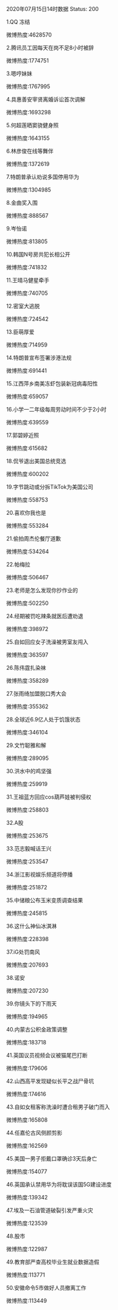 2020年07月15日14时数据
Status: 200

1.QQ 冻结

微博热度:4628570

2.腾讯员工因每天在岗不足8小时被辞

微博热度:1774751

3.嗯哼妹妹

微博热度:1767995

4.具惠善安宰贤离婚诉讼首次调解

微博热度:1693298

5.何超莲晒窦骁健身照

微博热度:1643155

6.林彦俊在线等舞伴

微博热度:1372619

7.特朗普承认劝说多国停用华为

微博热度:1304985

8.金曲奖入围

微博热度:888567

9.岑怡诺

微博热度:813805

10.韩国N号房共犯长相公开

微博热度:741832

11.王晴马健星牵手

微博热度:740705

12.密室大逃脱

微博热度:724542

13.臣萌厚爱

微博热度:714959

14.特朗普宣布签署涉港法规

微博热度:691441

15.江西萍乡南美冻虾包装新冠病毒阳性

微博热度:659057

16.小学一二年级每周劳动时间不少于2小时

微博热度:639559

17.郭碧婷近照

微博热度:615682

18.侃爷退出美国总统竞选

微博热度:600202

19.字节跳动或分拆TikTok为美国公司

微博热度:558753

20.喜欢你我也是

微博热度:553284

21.偷拍周杰伦餐厅道歉

微博热度:534264

22.帕梅拉

微博热度:506467

23.老师是怎么发现你抄作业的

微博热度:502250

24.经期被罚吃辣条就医后遭劝退

微博热度:398972

25.自如回应女子洗澡被男室友闯入

微博热度:363597

26.陈伟霆扎染袜

微博热度:358289

27.张雨绮加盟脱口秀大会

微博热度:355362

28.全球近6.9亿人处于饥饿状态

微博热度:346104

29.文竹聪雅和解

微博热度:289095

30.洪水中的鸡坚强

微博热度:259919

31.王祖蓝方回应cos葫芦娃被判侵权

微博热度:258803

32.A股

微博热度:253675

33.范志毅喊话王兴

微博热度:253547

34.浙江影视娱乐频道将停播

微博热度:251872

35.中储粮公布玉米变质调查结果

微博热度:245815

36.这什么神仙冰淇淋

微博热度:228398

37.iG处罚南风

微博热度:207693

38.诺安

微博热度:207230

39.你镜头下的下雨天

微博热度:194965

40.内蒙古公积金政策调整

微博热度:183718

41.英国议员视频会议被猫尾巴打断

微博热度:179606

42.山西高平发现疑似长平之战尸骨坑

微博热度:174616

43.自如女租客称洗澡时遭合租男子破门而入

微博热度:165808

44.任嘉伦古风侧颜剪影

微博热度:162569

45.美国一男子拒戴口罩确诊3天后身亡

微博热度:154077

46.英国承认禁用华为将耽误该国5G建设进度

微博热度:139342

47.埃及一石油管道破裂引发严重火灾

微博热度:123539

48.股市

微博热度:122987

49.教育部严查高校毕业生就业数据造假

微博热度:113771

50.安徽命令5市做好人员撤离工作

微博热度:113449

